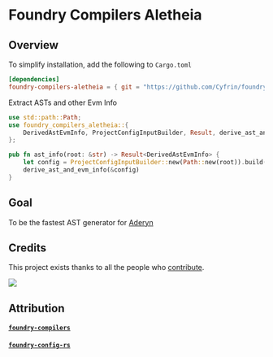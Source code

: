 # Foundry Compilers Aletheia

## Overview

To simplify installation, add the following to `Cargo.toml`

```toml
[dependencies]
foundry-compilers-aletheia = { git = "https://github.com/Cyfrin/foundry-compilers-aletheia", branch = "main", package = "foundry-compilers-aletheia" }

```

Extract ASTs and other Evm Info

```rust
use std::path::Path;
use foundry_compilers_aletheia::{
    DerivedAstEvmInfo, ProjectConfigInputBuilder, Result, derive_ast_and_evm_info,
};

pub fn ast_info(root: &str) -> Result<DerivedAstEvmInfo> {
    let config = ProjectConfigInputBuilder::new(Path::new(root)).build()?;
    derive_ast_and_evm_info(&config)
}
```

## Goal

To be the fastest AST generator for [Aderyn](https://github.com/cyfrin/aderyn)

## Credits

This project exists thanks to all the people who [contribute](/CONTRIBUTING.md).<br>

<a href="https://github.com/cyfrin/foundry-compilers-aletheia/graphs/contributors">
  <img src="https://contrib.rocks/image?repo=cyfrin/foundry-compilers-aletheia" />
</a>

## Attribution

#### [`foundry-compilers`](https://github.com/foundry-rs/compilers) 
#### [`foundry-config-rs`](https://github.com/foundry-rs/foundry) 

